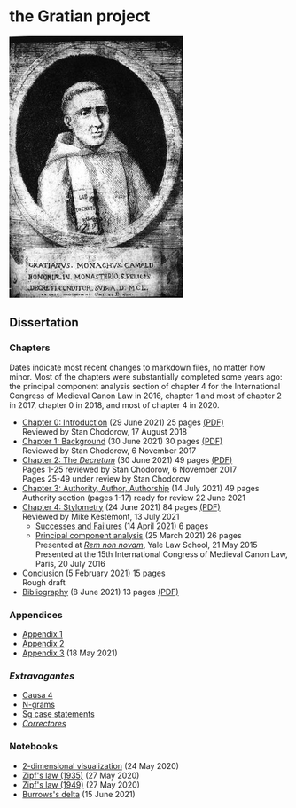 # the Gratian project

![Gratian](img/Gratian.jpg)

## Dissertation

### Chapters

Dates indicate most recent changes to markdown files, no matter how
minor. Most of the chapters were substantially completed some years
ago: the principal component analysis section of chapter 4 for the
International Congress of Medieval Canon Law in 2016, chapter 1 and
most of chapter 2 in 2017, chapter 0 in 2018, and most of chapter
4 in 2020.

- [Chapter 0: Introduction](Chapter0/chapter0.markdown) (29 June 2021) 25 pages [(PDF)](Chapter0/chapter0.pdf)\
Reviewed by Stan Chodorow, 17 August 2018
- [Chapter 1: Background](Chapter1/chapter1.markdown) (30 June 2021) 30 pages [(PDF)](Chapter1/chapter1.pdf)\
Reviewed by Stan Chodorow, 6 November 2017
- [Chapter 2: The *Decretum*](Chapter2/chapter2.markdown) (30 June 2021) 49 pages [(PDF)](Chapter2/chapter2.pdf)\
Pages 1-25 reviewed by Stan Chodorow, 6 November 2017\
Pages 25-49 under review by Stan Chodorow
- [Chapter 3: Authority, Author, Authorship](Chapter3/chapter3.markdown) (14 July 2021) 49 pages\
Authority section (pages 1-17) ready for review 22 June 2021
- [Chapter 4: Stylometry](Chapter4/chapter4.markdown) (24 June 2021) 84 pages [(PDF)](Chapter4/chapter4.pdf)\
Reviewed by Mike Kestemont, 13 July 2021
  - [Successes and Failures](Chapter4/successes.markdown) (14 April 2021) 6 pages
  - [Principal component analysis](Chapter4/pca.markdown) (25 March 2021) 26 pages\
  Presented at [*Rem non novam*](https://sites.google.com/site/remnonnovam/), Yale Law School, 21 May 2015\
  Presented at the 15th International Congress of Medieval Canon Law, Paris, 20 July 2016
- [Conclusion](Conclusion/conclusion.markdown) (5 February 2021) 15 pages\
Rough draft
- [Bibliography](bib/biblio.markdown) (8 June 2021) 13 pages [(PDF)](bib/biblio.pdf)

### Appendices

- [Appendix 1](Appendix/appendix1.markdown)
- [Appendix 2](Appendix/appendix2.markdown)
- [Appendix 3](Appendix/appendix3.markdown) (18 May 2021)

### *Extravagantes*

- [Causa 4](Extra/causa4.markdown)
- [N-grams](Extra/n-grams.markdown)
- [Sg case statements](Extra/sg.markdown)
- [*Correctores*](Extra/correctores.markdown)

### Notebooks

- [2-dimensional visualization](Notebooks/Burrows/Visualization.ipynb) (24 May 2020)
- [Zipf's law (1935)](Notebooks/Zipf/Zipf35.ipynb) (27 May 2020)
- [Zipf's law (1949)](Notebooks/Zipf/Zipf49.ipynb) (27 May 2020)
- [Burrows's delta](Notebooks/Burrows/Burrows.ipynb) (15 June 2021)
